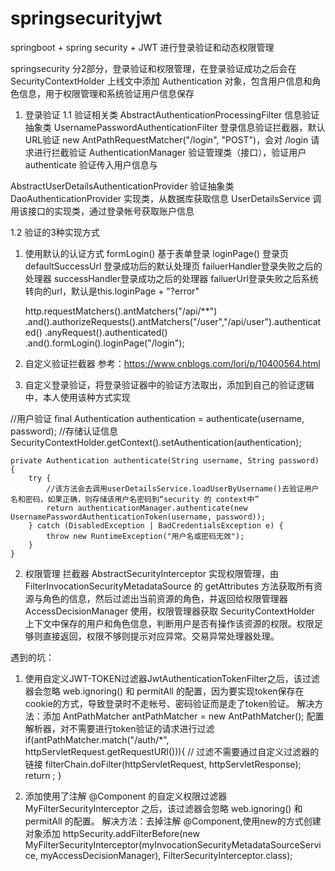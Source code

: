 # springsecurityjwt
springboot + spring security + JWT 进行登录验证和动态权限管理

springsecurity 分2部分，登录验证和权限管理，在登录验证成功之后会在 SecurityContextHolder 上线文中添加 Authentication 对象，包含用户信息和角色信息，用于权限管理和系统验证用户信息保存

1. 登录验证
 1.1 验证相关类
  AbstractAuthenticationProcessingFilter 信息验证抽象类
   UsernamePasswordAuthenticationFilter  登录信息验证拦截器，默认URL验证 new AntPathRequestMatcher("/login", "POST")，会对 /login 请求进行拦截验证
    AuthenticationManager 验证管理类（接口），验证用户
     authenticate 验证传入用户信息与

  AbstractUserDetailsAuthenticationProvider 验证抽象类
	DaoAuthenticationProvider 实现类，从数据库获取信息
		UserDetailsService 调用该接口的实现类，通过登录帐号获取账户信息
 
 1.2 验证的3种实现方式
   1. 使用默认的认证方式
formLogin() 基于表单登录
loginPage() 登录页
defaultSuccessUrl  登录成功后的默认处理页
failuerHandler登录失败之后的处理器
successHandler登录成功之后的处理器
failuerUrl登录失败之后系统转向的url，默认是this.loginPage + "?error"

		http.requestMatchers().antMatchers("/api/**")
        .and().authorizeRequests().antMatchers("/user","/api/user").authenticated()
        .anyRequest().authenticated()
        .and().formLogin().loginPage("/login");
		
   2. 自定义验证拦截器
   参考：https://www.cnblogs.com/lori/p/10400564.html
   
   3. 自定义登录验证，将登录验证器中的验证方法取出，添加到自己的验证逻辑中，本人使用该种方式实现
   
   //用户验证
	final Authentication authentication = authenticate(username, password);
	//存储认证信息
	SecurityContextHolder.getContext().setAuthentication(authentication);
	
	private Authentication authenticate(String username, String password) {
        try {
            //该方法会去调用userDetailsService.loadUserByUsername()去验证用户名和密码，如果正确，则存储该用户名密码到“security 的 context中”
            return authenticationManager.authenticate(new UsernamePasswordAuthenticationToken(username, password));
        } catch (DisabledException | BadCredentialsException e) {
            throw new RuntimeException("用户名或密码无效");
        }
    }

2. 权限管理
    拦截器 AbstractSecurityInterceptor 实现权限管理，由 FilterInvocationSecurityMetadataSource 的 getAttributes 方法获取所有资源与角色的信息，然后过滤出当前资源的角色，并返回给权限管理器 AccessDecisionManager 使用，权限管理器获取 SecurityContextHolder 上下文中保存的用户和角色信息，判断用户是否有操作该资源的权限。权限足够则直接返回，权限不够则提示对应异常。交易异常处理器处理。


遇到的坑：
  1. 使用自定义JWT-TOKEN过滤器JwtAuthenticationTokenFilter之后，该过滤器会忽略  web.ignoring() 和 permitAll 的配置，因为要实现token保存在cookie的方式，导致登录时不走帐号、密码验证而是走了token验证。
   解决方法：添加 AntPathMatcher antPathMatcher = new AntPathMatcher(); 配置解析器，对不需要进行token验证的请求进行过滤
   if(antPathMatcher.match("/auth/*", httpServletRequest.getRequestURI())){
		// 过滤不需要通过自定义过滤器的链接
		filterChain.doFilter(httpServletRequest, httpServletResponse);
		return ;
	}
	
  2. 添加使用了注解 @Component 的自定义权限过滤器 MyFilterSecurityInterceptor 之后，该过滤器会忽略  web.ignoring() 和 permitAll 的配置。
    解决方法：去掉注解 @Component,使用new的方式创建对象添加
	httpSecurity.addFilterBefore(new MyFilterSecurityInterceptor(myInvocationSecurityMetadataSourceService, myAccessDecisionManager), FilterSecurityInterceptor.class);
